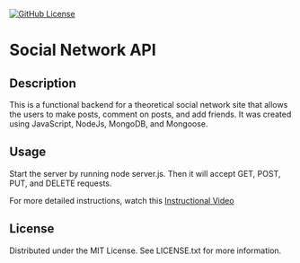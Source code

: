 [![GitHub License](https://img.shields.io/github/license/wickerprison/socialnetworkapi)](https://github.com/wickerprison/socialnetworkapi/blob/main/LICENSE.txt)

# Social Network API
    
## Description
This is a functional backend for a theoretical social network site that allows the users to make posts, comment on posts, and add friends. It was created using JavaScript, NodeJs, MongoDB, and Mongoose.

## Usage
Start the server by running node server.js. Then it will accept GET, POST, PUT, and DELETE requests.

For more detailed instructions, watch this [Instructional Video](https://youtu.be/v1OR4rGk1X0)

## License
Distributed under the MIT License. See LICENSE.txt for more information.
